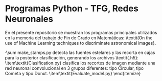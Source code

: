 # Programas Python - TFG, Redes Neuronales

En el presente repositorio se muestran los programas principales utilizados en la memoria del trabajo de Fin de Grado en Matemáticas: \textit{On the use of Machine Learning techniques to discriminate astronomical images}.

·\sum make_stamps.py detecta las fuentes estelares y las recorta en cajas para la posterior clasificación, generando los archivos \textit{.h5}: 
\item\textit{Clasification.py} clasifica los recortes de imagen mediante una red neuronal convolucional en 3 grupos diferentes: tipo Circular, tipo Cometa y tipo Donut.
\item\textit{Evaluate_model.py} 
\end{itemize}
